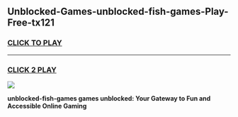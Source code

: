 
## Unblocked-Games-unblocked-fish-games-Play-Free-tx121
<h3>
<a href="https://premium76.site?title=unblocked-fish-games&ref=23A">CLICK TO PLAY</a></h3>
<hr>

<h3>
<a href="https://premium76.site?title=unblocked-fish-games&ref=23A">CLICK 2 PLAY</a>
  
</h3>

<a href="https://premium76.site?title=unblocked-fish-games&ref=23A"><img src="https://clearcache.store/games.png"></a>


**unblocked-fish-games games unblocked: Your Gateway to Fun and Accessible Online Gaming**
